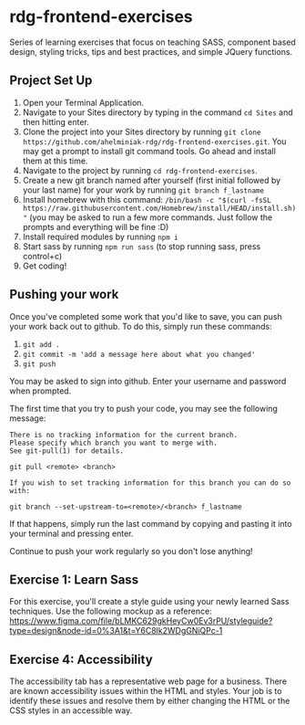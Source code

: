# rdg-frontend-exercises
Series of learning exercises that focus on teaching SASS, component based design, styling tricks, tips and best practices, and simple JQuery functions.

## Project Set Up
1. Open your Terminal Application.
2. Navigate to your Sites directory by typing in the command `cd Sites` and then hitting enter.
3. Clone the project into your Sites directory by running `git clone https://github.com/ahelminiak-rdg/rdg-frontend-exercises.git`. You may get a prompt to install git command tools. Go ahead and install them at this time.
4. Navigate to the project by running `cd rdg-frontend-exercises`.
5. Create a new git branch named after yourself (first initial followed by your last name) for your work by running `git branch f_lastname`
6. Install homebrew with this command: `/bin/bash -c "$(curl -fsSL https://raw.githubusercontent.com/Homebrew/install/HEAD/install.sh)"` (you may be asked to run a few more commands. Just follow the prompts and everything will be fine :D)
6. Install required modules by running `npm i`
7. Start sass by running `npm run sass` (to stop running sass, press control+c)
8. Get coding!

## Pushing your work
Once you've completed some work that you'd like to save, you can push your work back out to github. To do this, simply run these commands:
1. `git add .`
2. `git commit -m 'add a message here about what you changed'`
3. `git push`

You may be asked to sign into github. Enter your username and password when prompted.

The first time that you try to push your code, you may see the following message:

```
There is no tracking information for the current branch.
Please specify which branch you want to merge with.
See git-pull(1) for details.

git pull <remote> <branch>

If you wish to set tracking information for this branch you can do so with:

git branch --set-upstream-to=<remote>/<branch> f_lastname
```

If that happens, simply run the last command by copying and pasting it into your terminal and pressing enter.

Continue to push your work regularly so you don't lose anything!

## Exercise 1: Learn Sass
For this exercise, you'll create a style guide using your newly learned Sass techniques. Use the following mockup as a reference: https://www.figma.com/file/bLMKC629gkHeyCw0Ev3rPU/styleguide?type=design&node-id=0%3A1&t=Y6C8lk2WDgGNiQPc-1

## Exercise 4: Accessibility
The accessibility tab has a representative web page for a business. There are known accessibility issues within the HTML and styles. Your job is to identify these issues and resolve them by either changing the HTML or the CSS styles in an accessible way.
